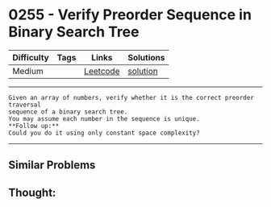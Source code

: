 # 0255 - Verify Preorder Sequence in Binary Search Tree

Difficulty  | Tags | Links | Solutions
----------- | ---- | ----- | -----
Medium |  | [Leetcode](https://leetcode.com/problems/verify-preorder-sequence-in-binary-search-tree) | [solution](https://leetcode.com/problems/verify-preorder-sequence-in-binary-search-tree/solution/)


-----------

```
Given an array of numbers, verify whether it is the correct preorder traversal
sequence of a binary search tree.
You may assume each number in the sequence is unique.
**Follow up:**
Could you do it using only constant space complexity?
```

-----------


## Similar Problems




## Thought:
